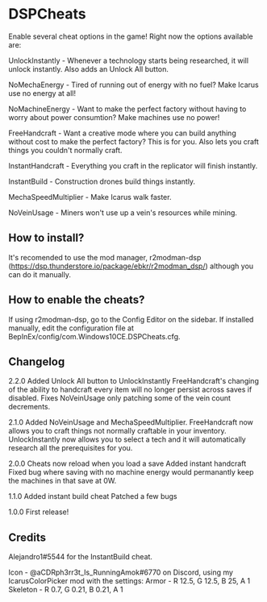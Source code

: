 # DSPCheats

Enable several cheat options in the game! Right now the options available are:


UnlockInstantly - Whenever a technology starts being researched, it will unlock instantly. Also adds an Unlock All button.

NoMechaEnergy - Tired of running out of energy with no fuel? Make Icarus use no energy at all!

NoMachineEnergy - Want to make the perfect factory without having to worry about power consumtion? Make machines use no power!

FreeHandcraft - Want a creative mode where you can build anything without cost to make the perfect factory? This is for you. Also lets you craft things you couldn't normally craft.

InstantHandcraft - Everything you craft in the replicator will finish instantly.

InstantBuild - Construction drones build things instantly.

MechaSpeedMultiplier - Make Icarus walk faster.

NoVeinUsage - Miners won't use up a vein's resources while mining.

## How to install?
It's recomended to use the mod manager, r2modman-dsp (https://dsp.thunderstore.io/package/ebkr/r2modman_dsp/) although you can do it manually.

## How to enable the cheats?
If using r2modman-dsp, go to the Config Editor on the sidebar. If installed manually, edit the configuration file at BepInEx/config/com.Windows10CE.DSPCheats.cfg.

## Changelog
2.2.0
Added Unlock All button to UnlockInstantly
FreeHandcraft's changing of the ability to handcraft every item will no longer persist across saves if disabled.
Fixes NoVeinUsage only patching some of the vein count decrements.

2.1.0
Added NoVeinUsage and MechaSpeedMultiplier.
FreeHandcraft now allows you to craft things not normally craftable in your inventory.
UnlockInstantly now allows you to select a tech and it will automatically research all the prerequisites for you.

2.0.0
Cheats now reload when you load a save
Added instant handcraft
Fixed bug where saving with no machine energy would permanantly keep the machines in that save at 0W.

1.1.0
Added instant build cheat
Patched a few bugs

1.0.0
First release!

## Credits
Alejandro1#5544 for the InstantBuild cheat.

Icon - @aCDRph3rr3t_Is_RunningAmok#6770 on Discord, using my IcarusColorPicker mod with the settings:
Armor - R 12.5, G 12.5, B 25, A 1
Skeleton - R 0.7, G 0.21, B 0.21, A 1